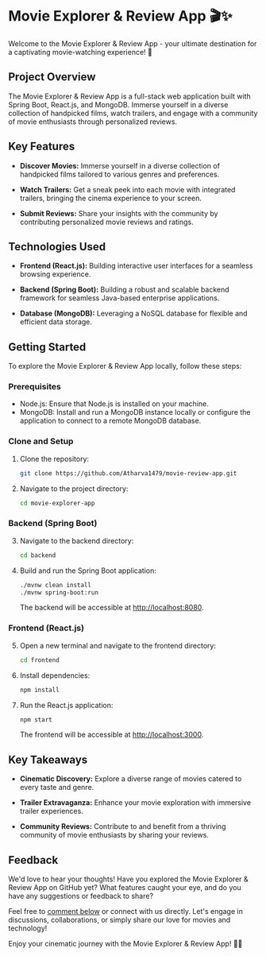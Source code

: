 # Movie Explorer & Review App 🎬✨

Welcome to the Movie Explorer & Review App - your ultimate destination for a captivating movie-watching experience! 🚀

## Project Overview

The Movie Explorer & Review App is a full-stack web application built with Spring Boot, React.js, and MongoDB. Immerse yourself in a diverse collection of handpicked films, watch trailers, and engage with a community of movie enthusiasts through personalized reviews.

## Key Features

- **Discover Movies:** Immerse yourself in a diverse collection of handpicked films tailored to various genres and preferences.
  
- **Watch Trailers:** Get a sneak peek into each movie with integrated trailers, bringing the cinema experience to your screen.
  
- **Submit Reviews:** Share your insights with the community by contributing personalized movie reviews and ratings.

## Technologies Used

- **Frontend (React.js):** Building interactive user interfaces for a seamless browsing experience.
  
- **Backend (Spring Boot):** Building a robust and scalable backend framework for seamless Java-based enterprise applications.
  
- **Database (MongoDB):** Leveraging a NoSQL database for flexible and efficient data storage.

## Getting Started

To explore the Movie Explorer & Review App locally, follow these steps:

### Prerequisites

- Node.js: Ensure that Node.js is installed on your machine.
- MongoDB: Install and run a MongoDB instance locally or configure the application to connect to a remote MongoDB database.

### Clone and Setup

1. Clone the repository:
   ```bash
   git clone https://github.com/Atharva1479/movie-review-app.git
   ```

2. Navigate to the project directory:
   ```bash
   cd movie-explorer-app
   ```

### Backend (Spring Boot)

3. Navigate to the backend directory:
   ```bash
   cd backend
   ```

4. Build and run the Spring Boot application:
   ```bash
   ./mvnw clean install
   ./mvnw spring-boot:run
   ```

   The backend will be accessible at [http://localhost:8080](http://localhost:8080).

### Frontend (React.js)

5. Open a new terminal and navigate to the frontend directory:
   ```bash
   cd frontend
   ```

6. Install dependencies:
   ```bash
   npm install
   ```

7. Run the React.js application:
   ```bash
   npm start
   ```

   The frontend will be accessible at [http://localhost:3000](http://localhost:3000).

## Key Takeaways

- **Cinematic Discovery:** Explore a diverse range of movies catered to every taste and genre.
  
- **Trailer Extravaganza:** Enhance your movie exploration with immersive trailer experiences.
  
- **Community Reviews:** Contribute to and benefit from a thriving community of movie enthusiasts by sharing your reviews.

## Feedback

We'd love to hear your thoughts! Have you explored the Movie Explorer & Review App on GitHub yet? What features caught your eye, and do you have any suggestions or feedback to share?

Feel free to [comment below](link-to-issues-or-comments) or connect with us directly. Let's engage in discussions, collaborations, or simply share our love for movies and technology!

Enjoy your cinematic journey with the Movie Explorer & Review App! 🍿🌟
